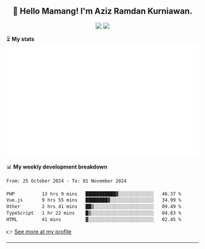 <h2 align="center">👋 Hello Mamang! I'm Aziz Ramdan Kurniawan.</h2>  
<p align="center">
  <img src="https://komarev.com/ghpvc/?username=azizramdan">
  <img src="https://wakatime.com/badge/user/90056fa0-4c31-4eca-954e-2a3ac05896f9.svg">
</p>
    
⏳ **My stats**  
![](https://raw.githubusercontent.com/azizramdan/github-stats/master/generated/overview.svg#gh-dark-mode-only)

📊 **My weekly development breakdown**
<!--START_SECTION:waka-->

```txt
From: 25 October 2024 - To: 01 November 2024

PHP          13 hrs 9 mins   ███████████▓░░░░░░░░░░░░░   46.37 %
Vue.js       9 hrs 55 mins   ████████▓░░░░░░░░░░░░░░░░   34.99 %
Other        2 hrs 41 mins   ██▒░░░░░░░░░░░░░░░░░░░░░░   09.49 %
TypeScript   1 hr 22 mins    █▒░░░░░░░░░░░░░░░░░░░░░░░   04.83 %
HTML         41 mins         ▓░░░░░░░░░░░░░░░░░░░░░░░░   02.45 %
```

<!--END_SECTION:waka-->
👉 [See more at my profile](https://wakatime.com/@azizramdan)
***

